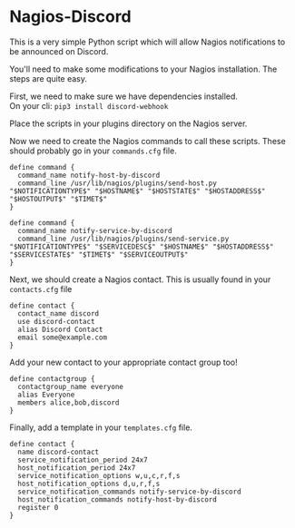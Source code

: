 # Nagios-Discord
This is a very simple Python script which will allow Nagios notifications to be announced on Discord.

You'll need to make some modifications to your Nagios installation. The steps are quite easy.

First, we need to make sure we have dependencies installed.  
On your cli: `pip3 install discord-webhook`

Place the scripts in your plugins directory on the Nagios server.

Now we need to create the Nagios commands to call these scripts. These should probably go in your `commands.cfg` file.
```
define command {
  command_name notify-host-by-discord
  command_line /usr/lib/nagios/plugins/send-host.py "$NOTIFICATIONTYPE$" "$HOSTNAME$" "$HOSTSTATE$" "$HOSTADDRESS$" "$HOSTOUTPUT$" "$TIMET$"
}

define command {
  command_name notify-service-by-discord
  command_line /usr/lib/nagios/plugins/send-service.py "$NOTIFICATIONTYPE$" "$SERVICEDESC$" "$HOSTNAME$" "$HOSTADDRESS$" "$SERVICESTATE$" "$TIMET$" "$SERVICEOUTPUT$"
}
```

Next, we should create a Nagios contact. This is usually found in your `contacts.cfg` file
```
define contact {
  contact_name discord
  use discord-contact
  alias Discord Contact
  email some@example.com
}
```

Add your new contact to your appropriate contact group too!

```
define contactgroup {
  contactgroup_name everyone
  alias Everyone
  members alice,bob,discord
}
```

Finally, add a template in your `templates.cfg` file.
```
define contact {
  name discord-contact
  service_notification_period 24x7
  host_notification_period 24x7
  service_notification_options w,u,c,r,f,s
  host_notification_options d,u,r,f,s
  service_notification_commands notify-service-by-discord
  host_notification_commands notify-host-by-discord
  register 0
}
```